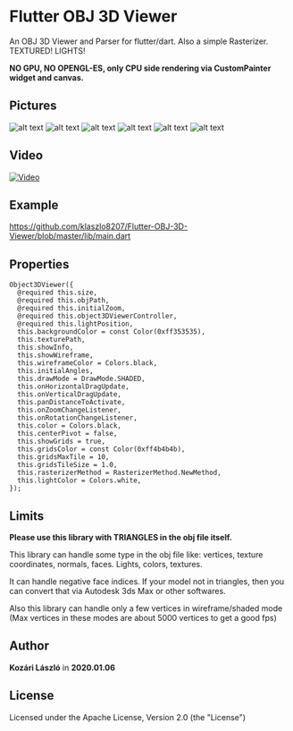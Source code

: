 # Flutter OBJ 3D Viewer

An OBJ 3D Viewer and Parser for flutter/dart. Also a simple Rasterizer. TEXTURED! LIGHTS!

**NO GPU, NO OPENGL-ES, only CPU side rendering via CustomPainter widget and canvas.**

## Pictures

![alt text](https://raw.githubusercontent.com/klaszlo8207/Flutter-OBJ-3D-Viewer/master/pix/p2.jpg)
![alt text](https://raw.githubusercontent.com/klaszlo8207/Flutter-OBJ-3D-Viewer/master/pix/p3.jpg)
![alt text](https://raw.githubusercontent.com/klaszlo8207/Flutter-OBJ-3D-Viewer/master/pix/p4.jpg)
![alt text](https://raw.githubusercontent.com/klaszlo8207/Flutter-OBJ-3D-Viewer/master/pix/p5.jpg)
![alt text](https://raw.githubusercontent.com/klaszlo8207/Flutter-OBJ-3D-Viewer/master/pix/p6.jpg)
![alt text](https://raw.githubusercontent.com/klaszlo8207/Flutter-OBJ-3D-Viewer/master/pix/p7.jpg)

## Video

[![Video](http://img.youtube.com/vi/Og3Y01Ty440/0.jpg)](https://www.youtube.com/watch?v=Og3Y01Ty440)

## Example

https://github.com/klaszlo8207/Flutter-OBJ-3D-Viewer/blob/master/lib/main.dart
            
## Properties
  ```
  Object3DViewer({
    @required this.size,
    @required this.objPath,
    @required this.initialZoom,
    @required this.object3DViewerController,
    @required this.lightPosition,
    this.backgroundColor = const Color(0xff353535),
    this.texturePath,
    this.showInfo,
    this.showWireframe,
    this.wireframeColor = Colors.black,
    this.initialAngles,
    this.drawMode = DrawMode.SHADED,
    this.onHorizontalDragUpdate,
    this.onVerticalDragUpdate,
    this.panDistanceToActivate,
    this.onZoomChangeListener,
    this.onRotationChangeListener,
    this.color = Colors.black,
    this.centerPivot = false,
    this.showGrids = true,
    this.gridsColor = const Color(0xff4b4b4b),
    this.gridsMaxTile = 10,
    this.gridsTileSize = 1.0,
    this.rasterizerMethod = RasterizerMethod.NewMethod,
    this.lightColor = Colors.white,
  });
```  

## Limits            

**Please use this library with TRIANGLES in the obj file itself.**

This library can handle some type in the obj file like: vertices, texture coordinates, normals, faces. Lights, colors, textures.

It can handle negative face indices. If your model not in triangles, then you can convert that via Autodesk 3ds Max or other softwares.

Also this library can handle only a few vertices in wireframe/shaded mode (Max vertices in these modes are about 5000 vertices to get a good fps)

## Author

**Kozári László** in **2020.01.06**

## License

Licensed under the Apache License, Version 2.0 (the "License")

